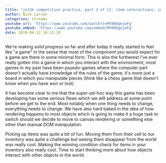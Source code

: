 ```yaml
---
title: "js13k competition practice, part 3 of 12: item interactions, inventory and a win condition (day 30)"
author: Nick Larsen
categories: streams
youtube_url: 'https://www.youtube.com/watch?v=MtN08gejwFg'
youtube_embed: 'https://www.youtube.com/embed/MtN08gejwFg'
date: 2019-04-12 10:13:19
---
```


We're making solid progress so far and after today it really started to feel like "a game" in the sense that most of the component you would expect for a game are there in some minimal form.  This is also the furtherest I've ever really gotten into a game in which you interact with the environment; most games in my past have been psuedo-games where the computer part doesn't actually have knowledge of the rules of the game, it's more just a board in which you manipulate pieces (think like a chess game that doesn't know when you have won or lost).

It has become clear to me that the super-ad-hoc way this game has been developing has some serious flaws which we will address at some point before we get to the end.  Most notably when one thing needs to change, everything needs to change.  We have also hard baked in the idea of how rendering happens to most objects which is going to make it a huge task to switch should we decide to move to canvas rendering or something else other than manual DOM manipulation.

Picking up items was quite a bit of fun.  Moving them from their cell to our inventory was quite a challenge but seeing them disappear from the world was really cool.  Making the winning condition check for items in your inventory also really cool.  Time to start thinking more about how objects interact with other objects in the world.